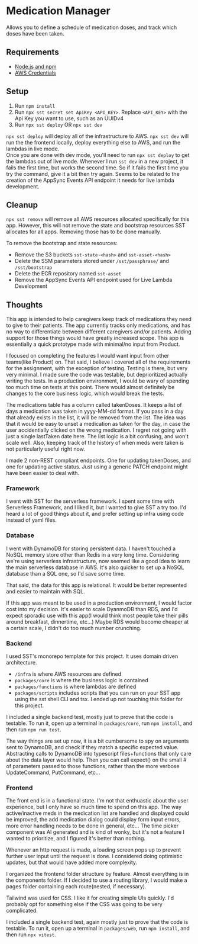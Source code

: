 # Medication Manager

Allows you to define a schedule of medication doses, and track which doses have been taken.

## Requirements

* [Node.js and npm](https://docs.npmjs.com/downloading-and-installing-node-js-and-npm)
* [AWS Credentials](https://sst.dev/docs/iam-credentials)

## Setup

1. Run `npm install`
2. Run `npx sst secret set ApiKey <API_KEY>`. Replace `<API_KEY>` with the Api Key you want to use, such as an UUIDv4
3. Run `npx sst deploy` OR `npx sst dev`

`npx sst deploy` will deploy all of the infrastructure to AWS. 
`npx sst dev` will run the the frontend locally, deploy everything else to AWS, and run the lambdas in live mode.  
Once you are done with dev mode, you'll need to run `npx sst deploy` to get the lambdas out of live mode. 
Whenever I run `sst dev` in a new project, it fails the first time, but works the second time. So if it fails the first time you try the command, give it a bit then try again. Seems to be related to the creation of the AppSync Events API endpoint it needs for live lambda development.

## Cleanup

`npx sst remove` will remove all AWS resources allocated specifically for this app. However, this will not remove the state and bootstrap resources SST allocates for all apps. Removing those has to be done manually.

To remove the bootstrap and state resources:

* Remove the S3 buckets `sst-state-<hash>` and `sst-asset-<hash>`
* Delete the SSM parameters stored under `/sst/passphrase/` and `/sst/bootstrap`
* Delete the ECR repository named `sst-asset`
* Remove the AppSync Events API endpoint used for Live Lambda Development

## Thoughts

This app is intended to help caregivers keep track of medications they need to give to their patients. The app currently tracks only medications, and has no way to differentiate between different caregivers and/or patients. Adding support for those things would have greatly increased scope. This app is essentially a quick prototype made with minimal/no input from Product. 

I focused on completing the features I would want input from other teams(like Product) on. That said, I believe I covered all of the requirements for the assignment, with the exception of testing. Testing is there, but very very minimal. I made sure the code was testable, but deprioritized actually writing the tests. In a production environment, I would be wary of spending too much time on tests at this point. There would almost definitely be changes to the core business logic, which would break the tests.

The medications table has a column called takenDoses. It keeps a list of days a medication was taken in yyyy-MM-dd format. If you pass in a day that already exists in the list, it will be removed from the list. The idea was that it would be easy to unset a medication as taken for the day, in case the user accidentially clicked on the wrong medication. I regret not going with just a single lastTaken date here. The list logic is a bit confusing, and won't scale well. Also, keeping track of the history of when meds were taken is not particularly useful right now. 

I made 2 non-REST compliant endpoints. One for updating takenDoses, and one for updating active status. Just using a generic PATCH endpoint might have been easier to deal with. 

### Framework

I went with SST for the serverless framework. I spent some time with Serverless Framework, and I liked it, but I wanted to give SST a try too. I'd heard a lot of good things about it, and prefer setting up infra using code instead of yaml files. 

### Database

I went with DynamoDB for storing persistent data. I haven't touched a NoSQL memory store other than Redis in a very long time. Considering we're using serverless infrastructure, now seemed like a good idea to learn the main serverless database in AWS. It's also quicker to set up a NoSQL database than a SQL one, so I'd save some time.

That said, the data for this app is relational. It would be better represented and easier to maintain with SQL. 

If this app was meant to be used in a production environment, I would factor cost into my decision. It's easier to scale DyanmoDB than RDS, and I'd expect sporadic use with this app(I would think most people take their pills around breakfast, dinnertime, etc...) Maybe RDS would become cheaper at a certain scale, I didn't do too much number crunching. 

### Backend

I used SST's monorepo template for this project. It uses domain driven architecture.
* `/infra` is where AWS resources are defined
* `packages/core` is where the business logic is contained
* `packages/functions` is where lambdas are defined
* `packages/scripts` includes scripts that you can run on your SST app using the sst shell CLI and tsx. I ended up not touching this folder for this project.

I included a single backend test, mostly just to prove that the code is testable. To run it, open up a terminal in `packages/core`, run `npm install`, and then run `npm run test`. 

The way things are set up now, it is a bit cumbersome to spy on arguments sent to DynamoDB, and check if they match a specific expected value. Abstracting calls to DynamoDB into typescript files+functions that only care about the data layer would help. Then you can call expect() on the small # of parameters passed to those functions, rather than the more verbose UpdateCommand, PutCommand, etc...

### Frontend

The front end is in a functional state. I'm not that enthuastic about the user experience, but I only have so much time to spend on this app. The way active/inactive meds in the medication list are handled and displayed could be improved, the add medication dialog could display form input errors, more error handling needs to be done in general, etc... The time picker component was AI generated and is kind of wonky, but it's not a feature I wanted to prioritize, and I figured it's better than nothing. 

Whenever an http request is made, a loading screen pops up to prevent further user input until the request is done. I considered doing optimistic updates, but that would have added more complexity.

I organized the frontend folder structure by feature. Almost everything is in the components folder. If I decided to use a routing library, I would make a pages folder containing each route(nested, if necessary).

Tailwind was used for CSS. I like it for creating simple UIs quickly. I'd probably opt for something else if the CSS was going to be very complicated.

I included a single backend test, again mostly just to prove that the code is testable. To run it, open up a terminal in `packages/web`, run `npm install`, and then run `npx vitest`. 